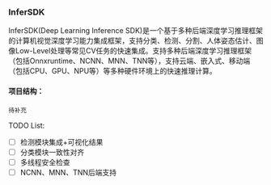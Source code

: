 ### InferSDK
InferSDK(Deep Learning Inference SDK)是一个基于多种后端深度学习推理框架的计算机视觉深度学习能力集成框架，支持分类、检测、分割、人体姿态估计、图像Low-Level处理等常见CV任务的快速集成。支持多种后端深度学习推理框架（包括Onnxruntime、NCNN、MNN、TNN等），支持云端、嵌入式、移动端（包括CPU、GPU、NPU等）等多种硬件环境上的快速推理计算。

#### 项目结构：
```
待补充
```

TODO List:  
- [ ] 检测模块集成+可视化结果
- [ ] 分类模块一致性对齐
- [ ] 多线程安全检查
- [ ] NCNN、MNN、TNN后端支持